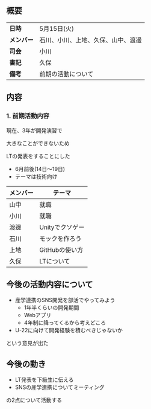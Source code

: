 ## 概要

|  |  |
| --- | --- |
| **日時** | 5月15日(火) |
| **メンバー** | 石川、小川、上地、久保、山中、渡邊 |
| **司会** | 小川 |
| **書記** | 久保 |
| **備考** | 前期の活動について |

## 内容

### 1. 前期活動内容

現在、3年が開発演習で

大きなことができないため

LTの発表をすることにした

- 6月前後(14日～19日)
- テーマは技術向け

| メンバー | テーマ |
| --- | --- |
| 山中 | 就職 |
| 小川 | 就職 |
| 渡邊 | Unityでクソゲー |
| 石川 | モックを作ろう |
| 上地 | GitHubの使い方 |
| 久保 | LTについて |

## 今後の活動内容について

- 産学連携のSNS開発を部活でやってみよう
    - 1年半くらいの開発期間
    - Webアプリ
    - 4年制に降ってくるから考えどころ
- U-22に向けて開発経験を積むべきじゃないか

という意見が出た

## 今後の動き

- LT発表を下級生に伝える
- SNSの産学連携についてミーティング

の2点について活動する
